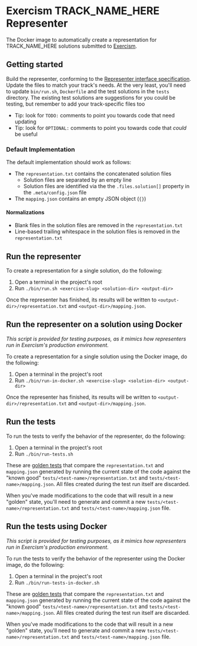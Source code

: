 # Exercism TRACK_NAME_HERE Representer

The Docker image to automatically create a representation for TRACK_NAME_HERE solutions submitted to [Exercism].

## Getting started

Build the representer, conforming to the [Representer interface specification](https://github.com/exercism/docs/blob/main/building/tooling/representers/interface.md).
Update the files to match your track's needs. At the very least, you'll need to update `bin/run.sh`, `Dockerfile` and the test solutions in the `tests` directory.
The existing test solutions are suggestions for you could be testing, but remember to add your track-specific files too

- Tip: look for `TODO:` comments to point you towards code that need updating
- Tip: look for `OPTIONAL:` comments to point you towards code that _could_ be useful

### Default Implementation

The default implementation should work as follows:

- The `representation.txt` contains the concatenated solution files
  - Solution files are separated by an empty line
  - Solution files are identified via the the `.files.solution[]` property in the `.meta/config.json` file
- The `mapping.json` contains an empty JSON object (`{}`)

#### Normalizations

- Blank files in the solution files are removed in the `representation.txt`
- Line-based trailing whitespace in the solution files is removed in the `representation.txt`

## Run the representer

To create a representation for a single solution, do the following:

1. Open a terminal in the project's root
2. Run `./bin/run.sh <exercise-slug> <solution-dir> <output-dir>`

Once the representer has finished, its results will be written to `<output-dir>/representation.txt` and `<output-dir>/mapping.json`.

## Run the representer on a solution using Docker

_This script is provided for testing purposes, as it mimics how representers run in Exercism's production environment._

To create a representation for a single solution using the Docker image, do the following:

1. Open a terminal in the project's root
2. Run `./bin/run-in-docker.sh <exercise-slug> <solution-dir> <output-dir>`

Once the representer has finished, its results will be written to `<output-dir>/representation.txt` and `<output-dir>/mapping.json`.

## Run the tests

To run the tests to verify the behavior of the representer, do the following:

1. Open a terminal in the project's root
2. Run `./bin/run-tests.sh`

These are [golden tests][golden] that compare the `representation.txt` and `mapping.json` generated by running the current state of the code against the "known good" `tests/<test-name>/representation.txt` and `tests/<test-name>/mapping.json`. All files created during the test run itself are discarded.

When you've made modifications to the code that will result in a new "golden" state, you'll need to generate and commit a new `tests/<test-name>/representation.txt` and `tests/<test-name>/mapping.json` file.

## Run the tests using Docker

_This script is provided for testing purposes, as it mimics how representers run in Exercism's production environment._

To run the tests to verify the behavior of the representer using the Docker image, do the following:

1. Open a terminal in the project's root
2. Run `./bin/run-tests-in-docker.sh`

These are [golden tests][golden] that compare the `representation.txt` and `mapping.json` generated by running the current state of the code against the "known good" `tests/<test-name>/representation.txt` and `tests/<test-name>/mapping.json`. All files created during the test run itself are discarded.

When you've made modifications to the code that will result in a new "golden" state, you'll need to generate and commit a new `tests/<test-name>/representation.txt` and `tests/<test-name>/mapping.json` file.

[representers]: https://github.com/exercism/docs/tree/main/building/tooling/representers
[golden]: https://ro-che.info/articles/2017-12-04-golden-tests
[exercism]: https://exercism.io
